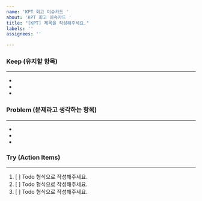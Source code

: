 ```yaml
---
name: 'KPT 회고 이슈카드 '
about: 'KPT 회고 이슈카드 '
title: "[KPT] 제목을 작성해주세요."
labels: ''
assignees: ''

---
```


### Keep (유지할 항목)
***
 -
 -
 -
### Problem (문제라고 생각하는 항목)
*** 
 -
 -
 -
### Try (Action Items)
***
1. [ ] Todo 형식으로 작성해주세요.
2. [ ] Todo 형식으로 작성해주세요.
3. [ ] Todo 형식으로 작성해주세요.
